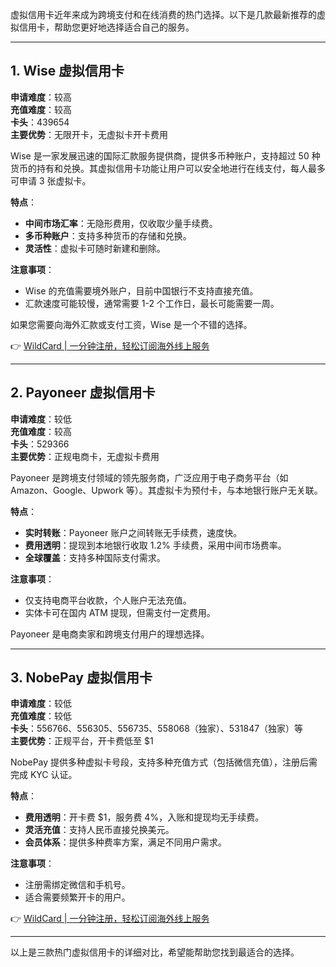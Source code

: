 虚拟信用卡近年来成为跨境支付和在线消费的热门选择。以下是几款最新推荐的虚拟信用卡，帮助您更好地选择适合自己的服务。

---

## 1. Wise 虚拟信用卡

**申请难度**：较高  
**充值难度**：较高  
**卡头**：439654  
**主要优势**：无限开卡，无虚拟卡开卡费用

Wise 是一家发展迅速的国际汇款服务提供商，提供多币种账户，支持超过 50 种货币的持有和兑换。其虚拟信用卡功能让用户可以安全地进行在线支付，每人最多可申请 3 张虚拟卡。

**特点**：
- **中间市场汇率**：无隐形费用，仅收取少量手续费。
- **多币种账户**：支持多种货币的存储和兑换。
- **灵活性**：虚拟卡可随时新建和删除。

**注意事项**：
- Wise 的充值需要境外账户，目前中国银行不支持直接充值。
- 汇款速度可能较慢，通常需要 1-2 个工作日，最长可能需要一周。

如果您需要向海外汇款或支付工资，Wise 是一个不错的选择。

👉 [WildCard | 一分钟注册，轻松订阅海外线上服务](https://bit.ly/bewildcard)

---

## 2. Payoneer 虚拟信用卡

**申请难度**：较低  
**充值难度**：较高  
**卡头**：529366  
**主要优势**：正规电商卡，无虚拟卡费用

Payoneer 是跨境支付领域的领先服务商，广泛应用于电子商务平台（如 Amazon、Google、Upwork 等）。其虚拟卡为预付卡，与本地银行账户无关联。

**特点**：
- **实时转账**：Payoneer 账户之间转账无手续费，速度快。
- **费用透明**：提现到本地银行收取 1.2% 手续费，采用中间市场费率。
- **全球覆盖**：支持多种国际支付需求。

**注意事项**：
- 仅支持电商平台收款，个人账户无法充值。
- 实体卡可在国内 ATM 提现，但需支付一定费用。

Payoneer 是电商卖家和跨境支付用户的理想选择。

---

## 3. NobePay 虚拟信用卡

**申请难度**：较低  
**充值难度**：较低  
**卡头**：556766、556305、556735、558068（独家）、531847（独家）等  
**主要优势**：正规平台，开卡费低至 $1

NobePay 提供多种虚拟卡号段，支持多种充值方式（包括微信充值），注册后需完成 KYC 认证。

**特点**：
- **费用透明**：开卡费 $1，服务费 4%，入账和提现均无手续费。
- **灵活充值**：支持人民币直接兑换美元。
- **会员体系**：提供多种费率方案，满足不同用户需求。

**注意事项**：
- 注册需绑定微信和手机号。
- 适合需要频繁开卡的用户。

👉 [WildCard | 一分钟注册，轻松订阅海外线上服务](https://bit.ly/bewildcard)

---

以上是三款热门虚拟信用卡的详细对比，希望能帮助您找到最适合的选择。